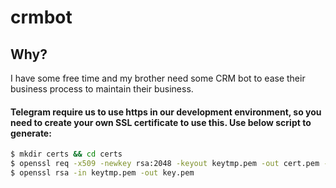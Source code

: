 # crmbot

## Why?
I have some free time and my brother need some CRM bot to ease their business process to maintain their business.

#### Telegram require us to use https in our development environment, so you need to create your own SSL certificate to use this. Use below script to generate:
```bash
$ mkdir certs && cd certs
$ openssl req -x509 -newkey rsa:2048 -keyout keytmp.pem -out cert.pem -days 365
$ openssl rsa -in keytmp.pem -out key.pem
```
